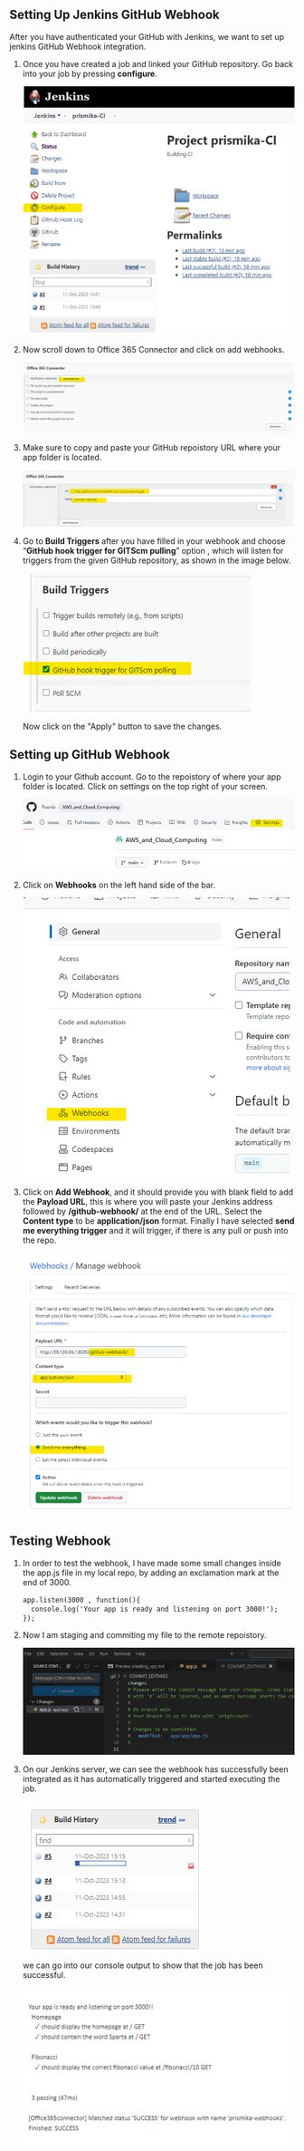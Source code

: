
## Setting Up Jenkins GitHub Webhook

 After you have authenticated your GitHub with Jenkins, we want to set up  jenkins GitHub Webhook integration. 

 1) Once you have created a job and linked your GitHub repository. Go back into your job by pressing **configure**. 

    ![Alt text](images/configure_jenkins.png)

2) Now scroll down to Office 365 Connector and click on add webhooks. 
 
    ![Alt text](images/add_webhook.png)

4) Make sure to copy and paste your GitHub repoistory URL where your app folder is located. 
   
   ![Alt text](images/name_webhook.png)

5) Go to **Build Triggers** after you have filled in your webhook and choose “**GitHub hook trigger for GITScm pulling**” option , which will listen for triggers from the given GitHub repository, as shown in the image below.
   
   ![Alt text](images/build_triggers.png)

   Now click on the "Apply" button to save the changes. 

## Setting up GitHub Webhook 

1) Login to your Github account. Go to the repoistory of where your app folder is located. Click on settings on the top right of your screen. 

   ![Alt text](images/settings_repo.png)

2) Click on **Webhooks** on the left hand side of the bar. 
   
   ![Alt text](images/github_webhooks.png)

3) Click on **Add Webhook**, and it should provide you with blank field to add the **Payload URL**, this is where you will paste your Jenkins address followed by **/github-webhook/** at the end of the URL. Select the **Content type** to be **application/json** format. 
Finally I have selected **send me everything trigger** and it will trigger, if there is any pull or push into the repo.

   ![Alt text](images/webhook_settings.png)

## Testing Webhook 

1) In order to test the webhook, I have made some small changes inside the app.js file in my local repo, by adding an exclamation mark at the end of 3000.

   ```
   app.listen(3000 , function(){
     console.log('Your app is ready and listening on port 3000!');
   });

   ```

2) Now I am staging and commiting my file to the remote repoistory.

   ![Alt text](images/commit_togithub.png)

3) On our Jenkins server, we can see the webhook has successfully been integrated as it has automatically triggered and started executing the job. 

    ![Alt text](images/trigger_job.png)

    we can go into our console output to show that the job has been successful. 

   ![Alt text](images/success.png)

